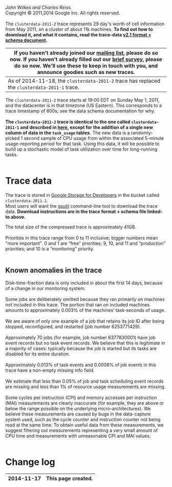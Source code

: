 _John Wilkes and Charles Reiss._<br>Copyright © 2011,2014 Google Inc. All rights reserved.<br>
<br>
The <code>clusterdata-2011-2</code> trace represents 29 day's worth of cell information from May 2011, on a cluster of about 11k machines.  <b>To find out how to download it, and what it contains, read the trace-data  <a href='https://drive.google.com/open?id=0B5g07T_gRDg9Z0lsSTEtTWtpOW8&authuser=0'>v2.1 format + schema document</a>.</b>

<table><thead><th> If you haven't already joined our <a href='https://groups.google.com/forum/#!forum/googleclusterdata-discuss'>mailing list</a>, please do so now. If you haven't already filled out our <a href='http://goo.gl/GIDUh'>brief  survey</a>, please do so now. We'll use these to keep in touch with you, and announce goodies such as new traces. </th></thead><tbody>
<tr><td> As of 2014-11-18, the <code>clusterdata-2011-2</code> trace has replaced the <code>clusterdata-2011-1</code> trace. </td></tr></tbody></table>

The <code>clusterdata-2011-2</code> trace starts at 19:00 EDT on Sunday May 1, 2011, and the datacenter is in that timezone (US Eastern).  This corresponds to a trace timestamp of 600s; see the data schema documentation for why.<br>
<br>
<b>The <code>clusterdata-2011-2</code> trace is identical to the one called <code>clusterdata-2011-1</code> and described in <a href='ClusterData2011_1.md'>here</a>, except for the addition of a single new column of data in the <code>task_usage</code> tables.</b>
The new data is a randomly-picked 1 second sample of CPU usage from within the associated 5-minute usage-reporting period for that task.  Using this data, it will be possible to build up a stochastic model of task utilization over time for long-running tasks.<br>
<br>
<h1>Trace data</h1>

The trace is stored in <a href='https://developers.google.com/storage/'>Google Storage for Developers</a> in the bucket called <code>clusterdata-2011-2</code>.<br>
Most users will want the <a href='https://developers.google.com/storage/docs/gsutil'>gsutil</a> command-line tool to download the trace data.  <b>Download instructions are in the trace format + schema file linked-to above.</b>

The total size of the compressed trace is approximately 41GB.<br>
<br>
Priorities in this trace range from 0 to 11 inclusive; bigger numbers mean "more important". 0 and 1 are “free” priorities; 9, 10, and 11 and “production” priorities; and 10 is a “monitoring” priority.<br>
<br>
<h2>Known anomalies in the trace</h2>

Disk-time-fraction data is only included in about the first 14 days, because of a change in our monitoring system.<br>
<br>
Some jobs are deliberately omitted because they ran primarily on machines not included in this trace. The portion that ran on included machines amounts to approximately 0.003% of the machines’ task-seconds of usage.<br>
<br>
We are aware of only one example of a job that retains its job ID after being stopped, reconfigured, and restarted (job number 6253771429).<br>
<br>
Approximately 70 jobs (for example, job number 6377830001) have job event records but no task event records. We believe that  this is legitimate in a majority of cases: typically because the job is started but its tasks are disabled for its entire duration.<br>
<br>
Approximately 0.013% of task events and 0.0008% of job events in this trace have a non-empty missing info field.<br>
<br>
We estimate that less than 0.05% of job and task scheduling event records are missing and less than 1% of resource usage measurements are missing.<br>
<br>
Some cycles per instruction (CPI) and memory accesses per instruction (MAI) measurements are clearly inaccurate (for example, they are above or below the range possible on the underlying micro-architectures). We believe these measurements are caused by bugs in the data-capture system used, such as the cycle counter and instruction counter not being read at the same time. To obtain useful data from these measurements, we suggest filtering out measurements representing a very small amount of CPU time and measurements with unreasonable CPI and MAI values.<br>
<br>
<h1>Change log</h1>

<table><thead><th>2014-11-17</th><th> This page created. </th></thead><tbody></tbody></table>

